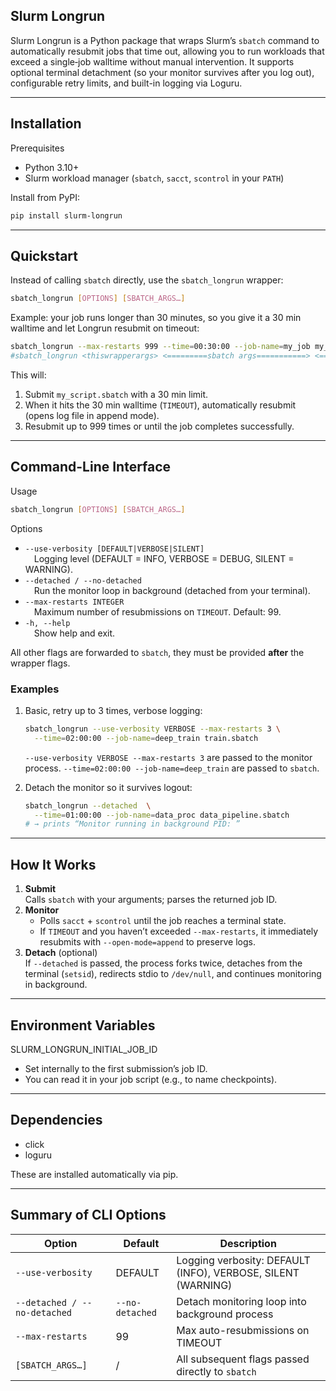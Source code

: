 ## Slurm Longrun

Slurm Longrun is a Python package that wraps Slurm’s `sbatch` command to automatically resubmit jobs that time out, allowing you to run workloads that exceed a single‐job walltime without manual intervention. It supports optional terminal detachment (so your monitor survives after you log out), configurable retry limits, and built-in logging via Loguru.

---

## Installation

Prerequisites  
- Python 3.10+  
- Slurm workload manager (`sbatch`, `sacct`, `scontrol` in your `PATH`)  

Install from PyPI:  
```bash
pip install slurm-longrun
```

---

## Quickstart

Instead of calling `sbatch` directly, use the `sbatch_longrun` wrapper:

```bash
sbatch_longrun [OPTIONS] [SBATCH_ARGS…]
```


Example: your job runs longer than 30 minutes, so you give it a 30 min walltime and let Longrun resubmit on timeout:

```bash
sbatch_longrun --max-restarts 999 --time=00:30:00 --job-name=my_job my_script.sbatch
#sbatch_longrun <thiswrapperargs> <=========sbatch args===========> <===script.sh==>
```

This will:  
1. Submit `my_script.sbatch` with a 30 min limit.  
2. When it hits the 30 min walltime (`TIMEOUT`), automatically resubmit (opens log file in append mode).  
3. Resubmit up to 999 times or until the job completes successfully.

---

## Command-Line Interface

Usage  
```bash
sbatch_longrun [OPTIONS] [SBATCH_ARGS…]
```

Options  
-  `--use-verbosity [DEFAULT|VERBOSE|SILENT]`  
 Logging level (DEFAULT = INFO, VERBOSE = DEBUG, SILENT = WARNING).  
-  `--detached / --no-detached`  
 Run the monitor loop in background (detached from your terminal).  
-  `--max-restarts INTEGER`  
 Maximum number of resubmissions on `TIMEOUT`. Default: 99.  
-  `-h, --help`  
 Show help and exit.  

All other flags are forwarded to `sbatch`, they must be provided **after** the wrapper flags. 

### Examples

1. Basic, retry up to 3 times, verbose logging:  
   ```bash
   sbatch_longrun --use-verbosity VERBOSE --max-restarts 3 \
     --time=02:00:00 --job-name=deep_train train.sbatch
   ```

   `--use-verbosity VERBOSE --max-restarts 3` are passed to the monitor process.
   `--time=02:00:00 --job-name=deep_train` are passed to `sbatch`.

2. Detach the monitor so it survives logout:  
   ```bash
   sbatch_longrun --detached  \
     --time=01:00:00 --job-name=data_proc data_pipeline.sbatch
   # → prints “Monitor running in background PID: ”
   ```

---

## How It Works

1. **Submit**  
   Calls `sbatch` with your arguments; parses the returned job ID.  
2. **Monitor**  
   - Polls `sacct` + `scontrol` until the job reaches a terminal state.  
   - If `TIMEOUT` and you haven’t exceeded `--max-restarts`, it immediately resubmits with `--open-mode=append` to preserve logs.  
3. **Detach** (optional)  
   If `--detached` is passed, the process forks twice, detaches from the terminal (`setsid`), redirects stdio to `/dev/null`, and continues monitoring in background.  

---

## Environment Variables

SLURM_LONGRUN_INITIAL_JOB_ID  
- Set internally to the first submission’s job ID.  
- You can read it in your job script (e.g., to name checkpoints).

---

## Dependencies

- click  
- loguru  

These are installed automatically via pip.

---

## Summary of CLI Options

| Option                       | Default         | Description                                                  |
| ---------------------------- | --------------- | ------------------------------------------------------------ |
| `--use-verbosity`            | DEFAULT         | Logging verbosity: DEFAULT (INFO), VERBOSE, SILENT (WARNING) |
| `--detached / --no-detached` | `--no-detached` | Detach monitoring loop into background process               |
| `--max-restarts `            | 99              | Max auto-resubmissions on TIMEOUT                            |
| `[SBATCH_ARGS…]`             | /               | All subsequent flags passed directly to `sbatch`             |
